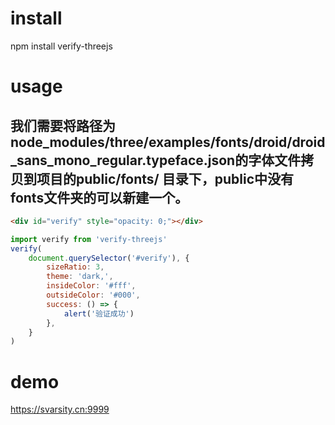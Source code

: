 # install

npm install verify-threejs

# usage
## 我们需要将路径为**node_modules/three/examples/fonts/droid/droid_sans_mono_regular.typeface.json**的字体文件拷贝到项目的**public/fonts/** 目录下，public中没有fonts文件夹的可以新建一个。
```html
<div id="verify" style="opacity: 0;"></div>
```

```javascript
import verify from 'verify-threejs'
verify(
    document.querySelector('#verify'), {
        sizeRatio: 3,
        theme: 'dark,',
        insideColor: '#fff',
        outsideColor: '#000',
        success: () => {
            alert('验证成功')
        },
    }
)
```

# demo
https://svarsity.cn:9999
